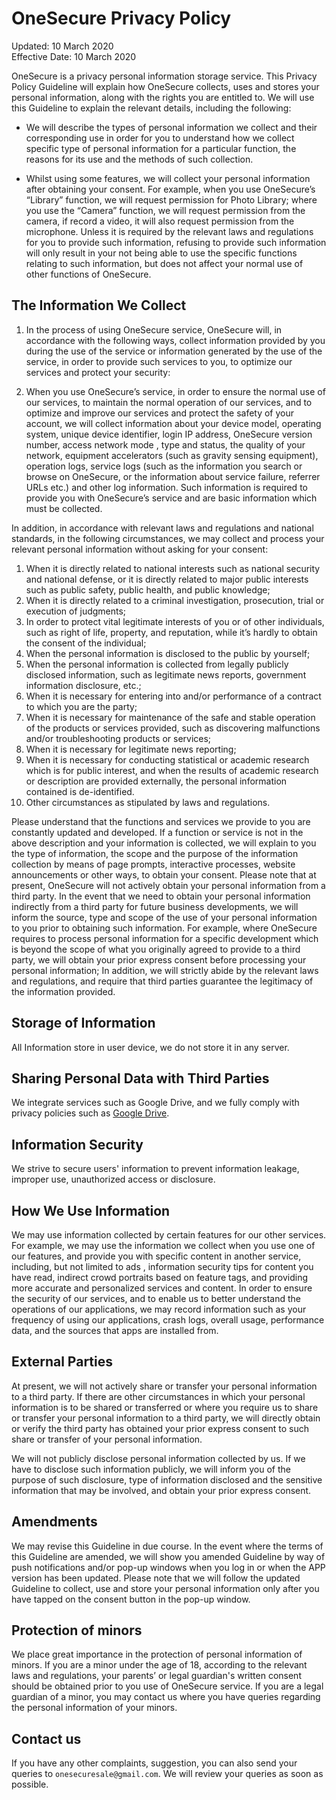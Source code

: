 # OneSecure Privacy Policy

Updated: 10 March 2020<br>
Effective Date: 10 March 2020

OneSecure is a privacy personal information storage service.
This Privacy Policy Guideline will explain how OneSecure collects, uses and stores your personal information,
along with the rights you are entitled to. 
We will use this Guideline to explain the relevant details, including the following:

* We will describe the types of personal information we collect and their corresponding use in order for you to understand how we collect specific type of personal information for a particular function, the reasons for its use and the methods of such collection.

* Whilst using some features, we will collect your personal information after obtaining your consent. For example, when you use OneSecure’s “Library” function, we will request permission for Photo Library; where you use the “Camera” function, we will request permission from the camera, if record a video, it will also request permission from the microphone. Unless it is required by the relevant laws and regulations for you to provide such information, refusing to provide such information will only result in your not being able to use the specific functions relating to such information, but does not affect your normal use of other functions of OneSecure.

## The Information We Collect

1. In the process of using OneSecure service, OneSecure will, in accordance with the following ways, collect information provided by you during the use of the service or information generated by the use of the service, in order to provide such services to you, to optimize our services and protect your security:

2. When you use OneSecure’s service, in order to ensure the normal use of our services, to maintain the normal operation of our services, and to optimize and improve our services and protect the safety of your account, we will collect information about your device model, operating system, unique device identifier, login IP address, OneSecure version number, access network mode , type and status, the quality of your network, equipment accelerators (such as gravity sensing equipment), operation logs, service logs (such as the information you search or browse on OneSecure, or the information about service failure, referrer URLs etc.) and other log information. Such information is required to provide you with OneSecure’s service and are basic information which must be collected.

In addition, in accordance with relevant laws and regulations and national standards,
in the following circumstances, we may collect and process your relevant personal information without asking for your consent:

1. When it is directly related to national interests such as national security and national defense, or it is directly related to major public interests such as public safety, public health, and public knowledge;
2. When it is directly related to a criminal investigation, prosecution, trial or execution of judgments;
3. In order to protect vital legitimate interests of you or of other individuals, such as right of life, property, and reputation, while it’s hardly to obtain the consent of the individual;
4. When the personal information is disclosed to the public by yourself;
5. When the personal information is collected from legally publicly disclosed information, such as legitimate news reports, government information disclosure, etc.;
6. When it is necessary for entering into and/or performance of a contract to which you are the party;
7. When it is necessary for maintenance of the safe and stable operation of the products or services provided, such as discovering malfunctions and/or troubleshooting products or services;
8. When it is necessary for legitimate news reporting;
9. When it is necessary for conducting statistical or academic research which is for public interest, and when the results of academic research or description are provided externally, the personal information contained is de-identified.
10. Other circumstances as stipulated by laws and regulations.

Please understand that the functions and services we provide to you are constantly updated and developed. If a function or service is not in the above description and your information is collected, we will explain to you the type of information, the scope and the purpose of the information collection by means of page prompts, interactive processes, website announcements or other ways, to obtain your consent.
Please note that at present, OneSecure will not actively obtain your personal information from a third party. In the event that we need to obtain your personal information indirectly from a third party for future business developments, we will inform the source, type and scope of the use of your personal information to you prior to obtaining such information. For example, where OneSecure requires to process personal information for a specific development which is beyond the scope of what you originally agreed to provide to a third party, we will obtain your prior express consent before processing your personal information; In addition, we will strictly abide by the relevant laws and regulations, and require that third parties guarantee the legitimacy of the information provided.


## Storage of Information

All Information store in user device, we do not store it in any server.


## Sharing Personal Data with Third Parties

We integrate services such as Google Drive, and we fully comply with privacy policies such as [Google Drive](https://policies.google.com/privacy).


## Information Security

We strive to secure users' information to prevent information leakage, improper use, unauthorized access or disclosure.


## How We Use Information

We may use information collected by certain features for our other services. For example, we may use the information we collect when you use one of our features, and provide you with specific content in another service, including, but not limited to ads , information security tips for content you have read, indirect crowd portraits based on feature tags, and providing more accurate and personalized services and content.
In order to ensure the security of our services, and to enable us to better understand the operations of our applications, we may record information such as your frequency of using our applications, crash logs, overall usage, performance data, and the sources that apps are installed from. 


## External Parties

At present, we will not actively share or transfer your personal information to a third party. If there are other circumstances in which your personal information is to be shared or transferred or where you require us to share or transfer your personal information to a third party, we will directly obtain or verify the third party has obtained your prior express consent to such share or transfer of your personal information.

We will not publicly disclose personal information collected by us. If we have to disclose such information publicly, we will inform you of the purpose of such disclosure, type of information disclosed and the sensitive information that may be involved, and obtain your prior express consent.


## Amendments

We may revise this Guideline in due course. In the event where the terms of this Guideline are amended, we will show you amended Guideline by way of push notifications and/or pop-up windows when you log in or when the APP version has been updated. Please note that we will follow the updated Guideline to collect, use and store your personal information only after you have tapped on the consent button in the pop-up window.


## Protection of minors

We place great importance in the protection of personal information of minors. If you are a minor under the age of 18, according to the relevant laws and regulations, your parents’ or legal guardian's written consent should be obtained prior to you use of OneSecure service. If you are a legal guardian of a minor, you may contact us where you have queries regarding the personal information of your minors.


## Contact us

If you have any other complaints, suggestion, you can also send your queries to `onesecuresale@gmail.com`. 
We will review your queries as soon as possible.
